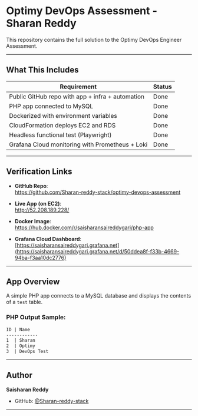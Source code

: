 # Optimy DevOps Assessment - Sharan Reddy

This repository contains the full solution to the Optimy DevOps Engineer Assessment.

---

## What This Includes

| Requirement                                            | Status      |
|--------------------------------------------------------|-------------|
| Public GitHub repo with app + infra + automation       | Done    |
| PHP app connected to MySQL                             | Done    |
| Dockerized with environment variables                  | Done    |
| CloudFormation deploys EC2 and RDS                     | Done    |
| Headless functional test (Playwright)                  | Done    |
| Grafana Cloud monitoring with Prometheus + Loki        | Done    |

---

## Verification Links

- **GitHub Repo**:  
  https://github.com/Sharan-reddy-stack/optimy-devops-assessment

- **Live App (on EC2)**:  
  http://52.208.189.228/

- **Docker Image**:  
  https://hub.docker.com/r/saisharansaireddygari/php-app

- **Grafana Cloud Dashboard**:  
  [https://saisharansaireddygari.grafana.net](https://saisharansaireddygari.grafana.net/d/50ddea8f-f33b-4669-94ba-f3aa10dc2776)
---

## App Overview

A simple PHP app connects to a MySQL database and displays the contents of a `test` table.

### PHP Output Sample:
```html
ID | Name
------------
1  | Sharan
2  | Optimy
3  | DevOps Test
```

---

## Author

**Saisharan Reddy**  
- GitHub: [@Sharan-reddy-stack](https://github.com/Sharan-reddy-stack)  

---
